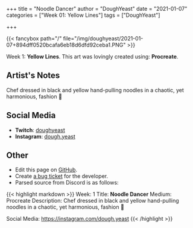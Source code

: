 +++
title =       "Noodle Dancer"
author =      "DoughYeast"
date =        "2021-01-07"
categories =  ["Week 01: Yellow Lines"]
tags =        ["DoughYeast"]

+++


{{< fancybox path="/" file="/img/doughyeast/2021-01-07+894dff0520bcafa6eb18d6dfd92ceba1.PNG" >}}


Week 1: **Yellow Lines**. This art was lovingly created using: **Procreate**.

## Artist's Notes

Chef dressed in black and yellow hand-pulling noodles in a chaotic, yet harmonious, fashion 💛

## Social Media

- **Twitch**: [doughyeast]()
- **Instagram**: [dough.yeast]()


## Other

- Edit this page on [GitHub](https://github.com/teaminkling/web-refresh/edit/main/blog/content/blog/doughyeast-week-1-0370.md).
- Create [a bug ticket](https://github.com/teaminkling/web-refresh/issues/new?assignees=&labels=bug&template=problem-report.md&title=) for the developer.
- Parsed source from Discord is as follows:

{{< highlight markdown >}}
Week: 1
Title: **Noodle Dancer**
Medium: Procreate
Description: Chef dressed in black and yellow hand-pulling noodles in a chaotic, yet harmonious, fashion 💛 

Social Media: https://instagram.com/dough.yeast
{{< /highlight >}}